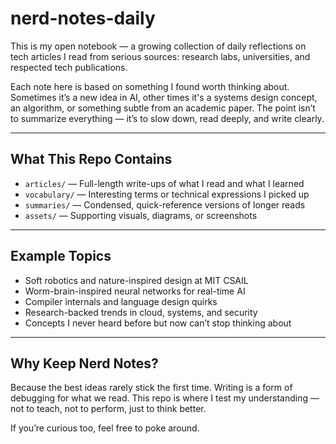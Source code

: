 # nerd-notes-daily

This is my open notebook — a growing collection of daily reflections on tech articles I read from serious sources: research labs, universities, and respected tech publications.

Each note here is based on something I found worth thinking about. Sometimes it’s a new idea in AI, other times it's a systems design concept, an algorithm, or something subtle from an academic paper. The point isn’t to summarize everything — it’s to slow down, read deeply, and write clearly.

---

## What This Repo Contains

- `articles/` — Full-length write-ups of what I read and what I learned  
- `vocabulary/` — Interesting terms or technical expressions I picked up  
- `summaries/` — Condensed, quick-reference versions of longer reads  
- `assets/` — Supporting visuals, diagrams, or screenshots  

---

## Example Topics

- Soft robotics and nature-inspired design at MIT CSAIL  
- Worm-brain-inspired neural networks for real-time AI  
- Compiler internals and language design quirks  
- Research-backed trends in cloud, systems, and security  
- Concepts I never heard before but now can’t stop thinking about  

---

## Why Keep Nerd Notes?

Because the best ideas rarely stick the first time. Writing is a form of debugging for what we read. This repo is where I test my understanding — not to teach, not to perform, just to think better.

If you’re curious too, feel free to poke around.

